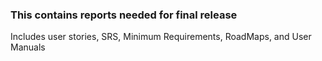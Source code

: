### This contains reports needed for final release
Includes user stories, SRS, Minimum Requirements, RoadMaps, and User Manuals
